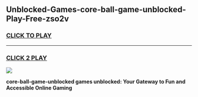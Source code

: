 
## Unblocked-Games-core-ball-game-unblocked-Play-Free-zso2v
<h3>
<a href="https://premium76.site?title=core-ball-game-unblocked&ref=20A">CLICK TO PLAY</a></h3>
<hr>

<h3>
<a href="https://premium76.site?title=core-ball-game-unblocked&ref=20A">CLICK 2 PLAY</a>
  
</h3>

<a href="https://premium76.site?title=core-ball-game-unblocked&ref=20A"><img src="https://clearcache.store/games.png"></a>


**core-ball-game-unblocked games unblocked: Your Gateway to Fun and Accessible Online Gaming**
